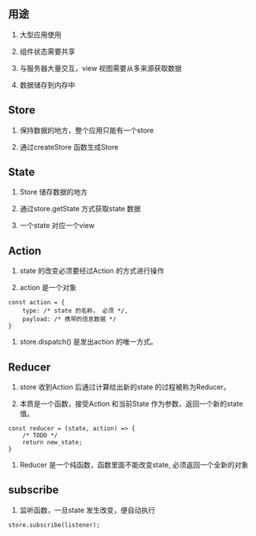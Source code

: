 ## 用途

1. 大型应用使用

1. 组件状态需要共享

1. 与服务器大量交互，view 视图需要从多来源获取数据
2. 数据储存到内存中

## Store

1. 保持数据的地方，整个应用只能有一个store

1. 通过createStore 函数生成Store



## State

1. Store 储存数据的地方

1. 通过store.getState 方式获取state 数据

1. 一个state 对应一个view



## Action

1. state 的改变必须要经过Action 的方式进行操作

1. action 是一个对象



```plain
const action = {
	type: /* state 的名称， 必须 */,
	payload: /* 携带的信息数据 */
}
```



1. store.dispatch() 是发出action 的唯一方式。



## Reducer

1. store 收到Action 后通过计算给出新的state 的过程被称为Reducer。

1. 本质是一个函数，接受Action 和当前State 作为参数，返回一个新的state 值。



```plain
const reducer = (state, action) => {
	/* TODO */ 
	return new_state;
}
```



1. Reducer 是一个纯函数，函数里面不能改变state, 必须返回一个全新的对象



## subscribe

1. 监听函数，一旦state 发生改变，便自动执行



```plain
store.subscribe(listener);
```